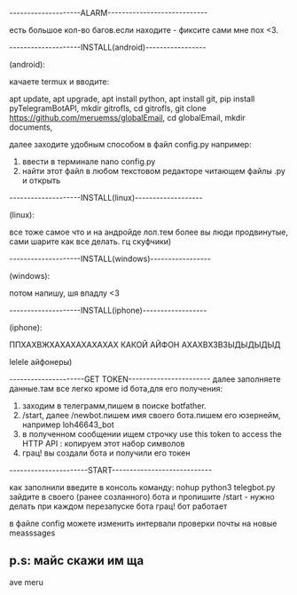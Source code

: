 --------------------ALARM----------------------------

есть большое кол-во багов.если находите - фиксите сами мне пох <3.

--------------------INSTALL(android)-----------------

(android):

качаете termux
и вводите:

apt update,
apt upgrade,
apt install python,
apt install git,
pip install pyTelegramBotAPI,
mkdir gitrofls,
cd gitrofls,
git clone https://github.com/meruemss/globalEmail,
cd globalEmail,
mkdir documents,

далее заходите удобным способом в файл config.py например:

1) ввести в терминале nano config.py
2) найти этот файл в любом текстовом редакторе читающем файлы .py и открыть

--------------------INSTALL(linux)-------------------

(linux):

все тоже самое что и на андройде лол.тем более вы люди продвинутые, сами шарите как все делать. гц скуфчики)

--------------------INSTALL(windows)-----------------

(windows):

потом напишу, шя впадлу <3

--------------------INSTALL(iphone)------------------

(iphone):

ППХАХВЖХАХАХАХАХАХАХ 
КАКОЙ АЙФОН АХАХВХЗВЗЫДЫДЫДЫД

lelele айфонеры)

---------------------GET TOKEN-----------------------
далее заполняете данные.там все легко кроме id бота,для его получения:

1) заходим в телеграмм,пишем в поиске botfather.
2) /start, далее /newbot.пишем имя своего бота.пишем его юзернейм, например loh46643_bot
3) в полученном сообщении ищем строчку use this token to access the HTTP API : копируем этот набор символов
4) грац! вы создали бота и получили его токен

----------------------START----------------------------

как заполнили введите в консоль команду:
nohup python3 telegbot.py
зайдите в своего (ранее созланного) бота и пропишите 
/start - нужно делать при каждом перезапуске бота
грац! бот работает

в файле config можете изменить интервали проверки почты 
на новыe measssages

p.s: майс скажи им ща
-------------------------------------------------------

ave meru
